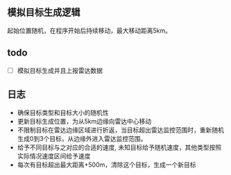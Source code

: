 ## 模拟目标生成逻辑
起始位置随机，在程序开始后持续移动，最大移动距离5km。

## todo
- [ ] 模拟目标生成并且上报雷达数据

## 日志
* 确保目标类型和目标大小的随机性
* 更新目标生成位置，为从5km边缘向雷达中心移动
* 不限制目标在雷达边缘区域进行折返，当目标超出雷达监控范围时，重新随机生成0到3个目标，从边缘外进入雷达监控范围。
* 给予不同目标与之对应的合适的速度,
未知目标给予随机速度，其他类型按照实际情况速度区间给予速度
* 每次有目标超出最大距离+500m，清除这个目标，生成一个新目标